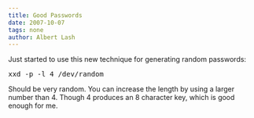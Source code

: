 ```yaml
---
title: Good Passwords
date: 2007-10-07
tags: none
author: Albert Lash
---
```

Just started to use this new technique for generating random passwords:

<pre>
xxd -p -l 4 /dev/random</pre>

Should be very random. You can increase the length by using a larger number than 4. Though 4 produces an 8 character key, which is good enough for me.

